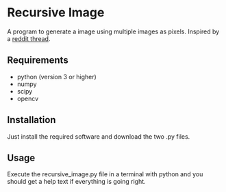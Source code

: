 # Recursive Image

A program to generate a image using multiple images as pixels. Inspired by a [reddit thread](https://www.reddit.com/r/xkcd/comments/ennw4u/the_xkcd_logo_made_out_of_the_comics/).

## Requirements

 - python (version 3 or higher)
 - numpy
 - scipy
 - opencv

## Installation

 Just install the required software and download the two .py files.

## Usage

Execute the recursive_image.py file in a terminal with python and you should get a help text if everything is going right.